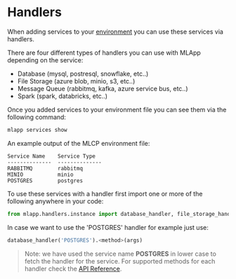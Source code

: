 # Handlers

When adding services to your [environment](/concepts/environment) you can use these services via handlers.

There are four different types of handlers you can use with MLApp depending on the service:

- Database (mysql, postresql, snowflake, etc..)
- File Storage (azure blob, minio, s3, etc..)
- Message Queue (rabbitmq, kafka, azure service bus, etc..)
- Spark (spark, databricks, etc..)

Once you added services to your environment file you can see them via the following command:

```bash
mlapp services show
```

An example output of the MLCP environment file:
```text
Service Name    Service Type
--------------  --------------
RABBITMQ        rabbitmq
MINIO           minio
POSTGRES        postgres
```

To use these services with a handler first import one or more of the following anywhere in your code:
```python
from mlapp.handlers.instance import database_handler, file_storage_handler, message_queue_handler, spark_handler
```

In case we want to use the 'POSTGRES' handler for example just use:
```python
database_handler('POSTGRES').<method>(args)
```

> Note: we have used the service name **POSTGRES** in lower case to fetch the handler for the service. For supported methods for each handler check the [API Reference](/api/handlers.database).

